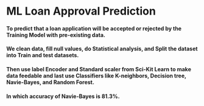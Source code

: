 # ML Loan Approval Prediction
####	To predict that a loan application will be accepted or rejected by the Training Model with pre-existing data.
####	We clean data, fill null values, do Statistical analysis, and Split the dataset into Train and test datasets.
####	Then use label Encoder and Standard scaler from Sci-Kit Learn to make data feedable and last use Classifiers like K-neighbors, Decision tree, Navie-Bayes, and Random Forest.
####	In which accuracy of Navie-Bayes is 81.3%.
